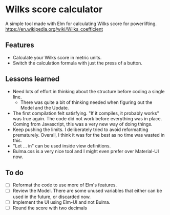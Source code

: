 # Wilks score calculator

A simple tool made with Elm for calculating Wilks score for powerlifting.
https://en.wikipedia.org/wiki/Wilks_coefficient

## Features

- Calculate your Wilks score in metric units.
- Switch the calculation formula with just the press of a button.

## Lessons learned

- Need lots of effort in thinking about the structure before coding a single line.
  - There was quite a bit of thinking needed when figuring out the Model and the Update.
- The first compilation felt satisfying. "If it compiles, it probably works" was true again. The code did not work before everything was in place. Coming from Javascript, this was a very new way of doing things.
- Keep pushing the limits. I deliberately tried to avoid reformatting prematurely. Overall, I think it was for the best as no time was wasted in this.
- "Let ... in" can be used inside view definitions.
- Bulma.css is a very nice tool and I might even prefer over Material-UI now.

## To do

- [ ] Reformat the code to use more of Elm's features.
- [ ] Review the Model. There are some unused variables that either can be used in the future, or discarded now.
- [ ] Implement the UI using Elm-UI and not Bulma.
- [ ] Round the score with two decimals
